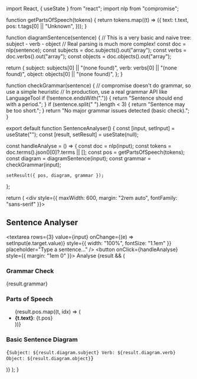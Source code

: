 import React, { useState } from "react";
import nlp from "compromise";

function getPartsOfSpeech(tokens) {
  return tokens.map((t) => ({
    text: t.text,
    pos: t.tags[0] || "Unknown",
  }));
}

function diagramSentence(sentence) {
  // This is a very basic and naive tree: subject - verb - object
  // Real parsing is much more complex!
  const doc = nlp(sentence);
  const subjects = doc.subjects().out("array");
  const verbs = doc.verbs().out("array");
  const objects = doc.objects().out("array");

  return {
    subject: subjects[0] || "(none found)",
    verb: verbs[0] || "(none found)",
    object: objects[0] || "(none found)",
  };
}

function checkGrammar(sentence) {
  // compromise doesn't do grammar, so use a simple heuristic
  // In production, use a real grammar API like LanguageTool
  if (!sentence.endsWith(".")) {
    return "Sentence should end with a period.";
  }
  if (sentence.split(" ").length < 3) {
    return "Sentence may be too short.";
  }
  return "No major grammar issues detected (basic check).";
}

export default function SentenceAnalyser() {
  const [input, setInput] = useState("");
  const [result, setResult] = useState(null);

  const handleAnalyse = () => {
    const doc = nlp(input);
    const tokens = doc.terms().json()[0]?.terms || [];
    const pos = getPartsOfSpeech(tokens);
    const diagram = diagramSentence(input);
    const grammar = checkGrammar(input);

    setResult({ pos, diagram, grammar });
  };

  return (
    <div style={{ maxWidth: 600, margin: "2rem auto", fontFamily: "sans-serif" }}>
      <h2>Sentence Analyser</h2>
      <textarea
        rows={3}
        value={input}
        onChange={(e) => setInput(e.target.value)}
        style={{ width: "100%", fontSize: "1.1em" }}
        placeholder="Type a sentence..."
      />
      <button onClick={handleAnalyse} style={{ margin: "1em 0" }}>
        Analyse
      </button>
      {result && (
        <div>
          <h3>Grammar Check</h3>
          <p>{result.grammar}</p>
          <h3>Parts of Speech</h3>
          <ul>
            {result.pos.map((t, idx) => (
              <li key={idx}>
                <b>{t.text}</b>: {t.pos}
              </li>
            ))}
          </ul>
          <h3>Basic Sentence Diagram</h3>
          <pre>
{`Subject: ${result.diagram.subject}
Verb: ${result.diagram.verb}
Object: ${result.diagram.object}`}
          </pre>
        </div>
      )}
    </div>
  );
}
